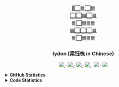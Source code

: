 <div align="center">
  <a href="https://github.com/iydon/iydon">
    🔵⬜🟦⬜🟦<br />
    ⬜⬜🟦⬜🟦<br />
    🟦⬜🟦🟦🟦<br />
    🟦⬜⬜⬜🟦<br />
    🟦⬜🟦🟦🟦<br />
  </a>

  <h3 align="center">Iydon (梁钰栋 in Chinese)</h3>

  <p align="center">
    <a href="https://www.iydon.top">
      <img src="https://img.shields.io/static/v1?label=Blog&message=iydon.top&color=brightgreen" />
    </a>
    ·
    <a href="https://github.com/iydon">
      <img src="https://img.shields.io/static/v1?label=GitHub&message=iydon&color=green" />
    </a>
    ·
    <a href="mailto:liangiydon@gmail.com">
      <img src="https://img.shields.io/static/v1?label=Gmail&message=liangiydon&color=yellowgreen" />
    </a>
    ·
    <a href="https://steamcommunity.com/id/iydon">
      <img src="https://img.shields.io/static/v1?label=Steam&message=iydon&color=yellow" />
    </a>
    ·
    <img src="https://visitor-badge.glitch.me/badge?page_id=iydon&right_color=orange&left_text=Visitors" />
    ·
    <img src="https://img.shields.io/static/v1?label=WeChat&message=liangiydon&color=red" />
  </p>
</div>



<details>
  <summary><strong>GitHub Statistics</strong></summary>
  <img src="https://github-readme-stats.vercel.app/api?username=iydon&count_private=true&show_icons=true&include_all_commits=true&theme=graywhite" />
</details>



<details>
  <summary><strong>Code Statistics</strong></summary>
  <pre><code>
===============================================================================
 Language            Files        Lines         Code     Comments       Blanks
===============================================================================
 Autoconf                9           45           36            0            9
 BASH                   32           98           34           32           32
 Batch                   7          343          289            3           51
 C                      35        4,264        2,477        1,053          734
 C Header               46        3,370        2,351          485          534
 C++                    13          611          462           40          109
 CSS                    26       21,462       18,495          250        2,717
 Dockerfile              3          215           95          100           20
 FORTRAN Modern          2          201          164            0           37
 Go                      2          140          118            0           22
 INI                     1            6            6            0            0
 JavaScript             39        7,411        6,174          846          391
 JSON                   80       19,839       19,839            0            0
 Julia                   2          120          105            0           15
 Makefile               67        1,198          831           79          288
 Module-Definition       3          207          207            0            0
 Objective-C           155        6,266        5,667            0          599
 Python                800       85,140       73,388        2,091        9,661
 R                       5          256          215            6           35
 Rakefile                4        1,244          868          236          140
 ReStructuredText       21        1,046          705            0          341
 Rust                  144        9,551        8,301          259          991
 Shell                   9          158           91           38           29
 SQL                    22        8,027        7,823          118           86
 SVG                    13        1,571        1,478            2           91
 TeX                   678      328,314      178,996        3,422      145,896
 Plain Text             60      176,730            0      175,019        1,711
 TOML                   14          411          356            7           48
 VB6                    26       14,078       12,948            0        1,130
 XML                     7          402          402            0            0
 YAML                   97       37,857       35,918        1,193          746
-------------------------------------------------------------------------------
 HTML                  149       71,212       69,442          399        1,371
 |- CSS                 11       27,068       27,045           20            3
 |- JavaScript          47        1,194        1,014           58          122
 (Total)                         99,474       97,501          477        1,496
-------------------------------------------------------------------------------
 Jupyter Notebooks      12            0            0            0            0
 |- Markdown             8          477            0          426           51
 |- Python              10          370          324           11           35
 (Total)                            847          324          437           86
-------------------------------------------------------------------------------
 Markdown              479       45,437            0       34,159       11,278
 |- C                    2           14           12            0            2
 |- C++                  3           92           75            2           15
 |- HTML                 3           74           74            0            0
 |- JSON                 3        2,106        2,106            0            0
 |- Markdown             2          102            0          100            2
 |- Python              53        3,670        2,928          170          572
 |- R                    2          214          178           36            0
 |- Rust                 4          538          474           12           52
 |- Shell               29        1,941        1,865            0           76
 |- SQL                  1            2            2            0            0
 |- TeX                  2           42           35            0            7
 |- TOML                 1           13           11            0            2
 |- XML                  2           16           16            0            0
 |- YAML                 9          287          258           17           12
 (Total)                         54,548        8,034       34,496       12,018
===============================================================================
 Total               3,062      847,230      448,281      219,837      179,112
===============================================================================
  </code></pre>
</details>
